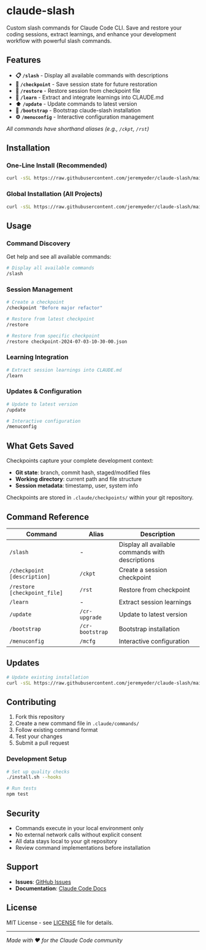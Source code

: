 # claude-slash

Custom slash commands for Claude Code CLI. Save and restore your coding sessions, extract learnings, and enhance your development workflow with powerful slash commands.

## Features

- **📋 `/slash`** - Display all available commands with descriptions
- **💾 `/checkpoint`** - Save session state for future restoration
- **🔄 `/restore`** - Restore session from checkpoint file
- **🧠 `/learn`** - Extract and integrate learnings into CLAUDE.md
- **⬆️ `/update`** - Update commands to latest version
- **🚀 `/bootstrap`** - Bootstrap claude-slash installation
- **⚙️ `/menuconfig`** - Interactive configuration management

*All commands have shorthand aliases (e.g., `/ckpt`, `/rst`)*

## Installation

### One-Line Install (Recommended)
```bash
curl -sSL https://raw.githubusercontent.com/jeremyeder/claude-slash/main/install.sh | bash
```

### Global Installation (All Projects)
```bash
curl -sSL https://raw.githubusercontent.com/jeremyeder/claude-slash/main/install.sh | bash -s -- --global
```

## Usage

### Command Discovery

Get help and see all available commands:

```bash
# Display all available commands
/slash
```

### Session Management
```bash
# Create a checkpoint
/checkpoint "Before major refactor"

# Restore from latest checkpoint
/restore

# Restore from specific checkpoint
/restore checkpoint-2024-07-03-10-30-00.json
```

### Learning Integration
```bash
# Extract session learnings into CLAUDE.md
/learn
```

### Updates & Configuration
```bash
# Update to latest version
/update

# Interactive configuration
/menuconfig
```

## What Gets Saved

Checkpoints capture your complete development context:
- **Git state**: branch, commit hash, staged/modified files
- **Working directory**: current path and file structure
- **Session metadata**: timestamp, user, system info

Checkpoints are stored in `.claude/checkpoints/` within your git repository.

## Command Reference

| Command | Alias | Description |
|---------|-------|-------------|
| `/slash` | - | Display all available commands with descriptions |
| `/checkpoint [description]` | `/ckpt` | Create a session checkpoint |
| `/restore [checkpoint_file]` | `/rst` | Restore from checkpoint |
| `/learn` | - | Extract session learnings |
| `/update` | `/cr-upgrade` | Update to latest version |
| `/bootstrap` | `/cr-bootstrap` | Bootstrap installation |
| `/menuconfig` | `/mcfg` | Interactive configuration |

## Updates

```bash
# Update existing installation
curl -sSL https://raw.githubusercontent.com/jeremyeder/claude-slash/main/install.sh | bash -s -- --update
```

## Contributing

1. Fork this repository
2. Create a new command file in `.claude/commands/`
3. Follow existing command format
4. Test your changes
5. Submit a pull request

### Development Setup
```bash
# Set up quality checks
./install.sh --hooks

# Run tests
npm test
```

## Security

- Commands execute in your local environment only
- No external network calls without explicit consent
- All data stays local to your git repository
- Review command implementations before installation

## Support

- **Issues**: [GitHub Issues](https://github.com/jeremyeder/claude-slash/issues)
- **Documentation**: [Claude Code Docs](https://docs.anthropic.com/en/docs/claude-code/slash-commands)

## License

MIT License - see [LICENSE](LICENSE) file for details.

---

*Made with ❤️ for the Claude Code community*
